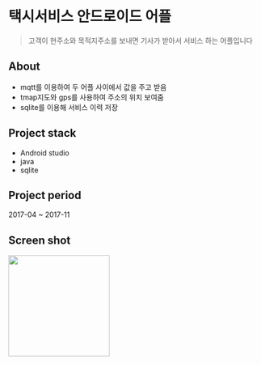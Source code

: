 # 택시서비스 안드로이드 어플
>  고객이 현주소와 목적지주소를 보내면 기사가 받아서 서비스 하는 어플입니다
## About
- mqtt를 이용하여 두 어플 사이에서 값을 주고 받음
- tmap지도와 gps를 사용하여 주소의 위치 보여줌
- sqlite를 이용해 서비스 이력 저장
## Project stack
- Android studio
- java
- sqlite
## Project period
2017-04 ~ 2017-11
## Screen shot
<div>
<img width="200" src="https://user-images.githubusercontent.com/36887393/71708309-b13d0f00-2e33-11ea-995b-4c38834d1c64.png"/>
<img width="200" src="https://user-images.githubusercontent.com/36887393/71708333-e21d4400-2e33-11ea-8a66-38734d9d5add.png/>
<img width="200" src="https://user-images.githubusercontent.com/36887393/71708335-e47f9e00-2e33-11ea-8de7-e64328f7c3a2.png/>
</div>
<div>
<img width="200" src="https://user-images.githubusercontent.com/36887393/71708336-e6e1f800-2e33-11ea-9f99-a58b5da26396.png/>
<img width="200" src="https://user-images.githubusercontent.com/36887393/71708338-ea757f00-2e33-11ea-85ef-4e70ccf1238c.png/>
</div>
